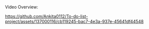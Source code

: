 
Video Overview:



https://github.com/Ankita0112/To-do-list-project/assets/137000116/cb119245-bac7-4e3a-937e-45641df44548
